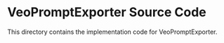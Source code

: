 # VeoPromptExporter Source Code

This directory contains the implementation code for VeoPromptExporter.
